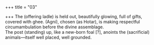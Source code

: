 +++
title = "03"

+++
The (offering ladle) is held out, beautifully glowing, full of gifts,  
covered with ghee. (Agni), chosen (as Hotar), is making respectful  
circumambulation before the divine assemblage.  
The post (standing) up, like a new-born foal [?], anoints the (sacrificial)  animals—itself well placed, well grounded.  